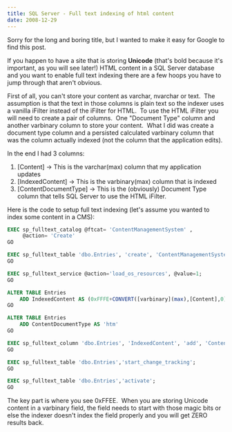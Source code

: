 ```yaml
---
title: SQL Server - Full text indexing of html content
date: 2008-12-29
---
```

Sorry for the long and boring title, but I wanted to make it easy for
Google to find this post.

If you happen to have a site that is storing **Unicode** (that's bold
because it's important, as you will see later!) HTML content in a SQL
Server database and you want to enable full text indexing there are a
few hoops you have to jump through that aren't obvious.

First of all, you can't store your content as varchar, nvarchar or
text.  The assumption is that the text in those columns is plain text so
the indexer uses a vanilla iFilter instead of the iFilter for HTML.  To
use the HTML iFilter you will need to create a pair of columns.  One
"Document Type" column and another varbinary column to store your
content.  What I did was create a document type column and a persisted
calculated varbinary column that was the column actually indexed (not
the column that the application edits).

In the end I had 3 columns:

1.  [Content] -\> This is the varchar(max) column that my application
    updates
2.  [IndexedContent] -\> This is the varbinary(max) column that is
    indexed
3.  [ContentDocumentType] -\> This is the (obviously) Document Type
    column that tells SQL Server to use the HTML iFilter.

Here is the code to setup full text indexing (let's assume you wanted to
index some content in a CMS):

```sql
EXEC sp_fulltext_catalog @ftcat= 'ContentManagementSystem' , 
     @action= 'Create'
GO

EXEC sp_fulltext_table 'dbo.Entries', 'create', 'ContentManagementSystem', 'PK_Entries_EntryID';
GO

EXEC sp_fulltext_service @action='load_os_resources', @value=1;
GO

ALTER TABLE Entries
    ADD IndexedContent AS (0xFFFE+CONVERT([varbinary](max),[Content],0))
GO

ALTER TABLE Entries
    ADD ContentDocumentType AS 'htm'
GO

EXEC sp_fulltext_column 'dbo.Entries', 'IndexedContent', 'add', 'ContentDocumentType'
GO

EXEC sp_fulltext_table 'dbo.Entries','start_change_tracking';
GO

EXEC sp_fulltext_table 'dbo.Entries','activate';
GO
```

The key part is where you see 0xFFEE.  When you are storing Unicode
content in a varbinary field, the field needs to start with those magic
bits or else the indexer doesn't index the field properly and you will
get ZERO results back.